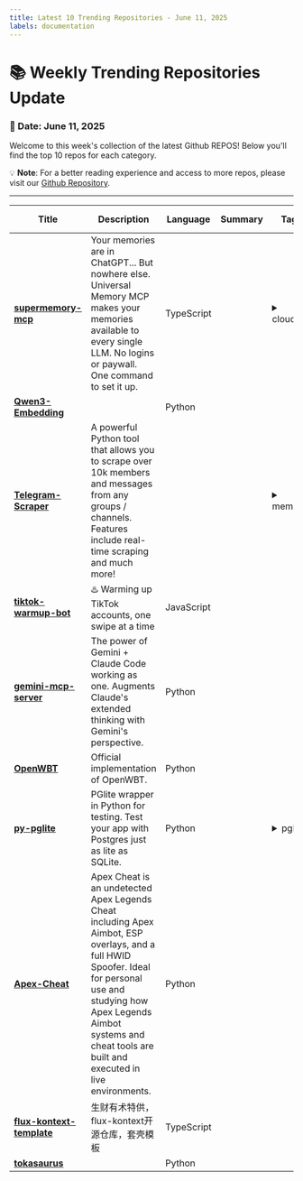 ```yaml
---
title: Latest 10 Trending Repositories - June 11, 2025
labels: documentation
---
```

# 📚 Weekly Trending Repositories Update

### 📅 Date: June 11, 2025

Welcome to this week's collection of the latest Github REPOS! Below you'll find the top 10 repos for each category.

💡 **Note**: For a better reading experience and access to more repos, please visit our [Github Repository](https://github.com/marc-ko/daily-trending-repo).

---

| **Title** | **Description** | **Language** | **Summary** | **Tags** | **Stars Count** |
| --- | --- | --- | --- | --- | --- |
| **[supermemory-mcp](https://github.com/supermemoryai/supermemory-mcp)** | Your memories are in ChatGPT... But nowhere else. Universal Memory MCP makes your memories available to every single LLM. No logins or paywall. One command to set it up. | TypeScript |  | <details><summary>cloud...</summary><p>cloudflare, mcp</p></details> | 847 |
| **[Qwen3-Embedding](https://github.com/QwenLM/Qwen3-Embedding)** |  | Python |  |  | 619 |
| **[Telegram-Scraper](https://github.com/TelegramScraper/Telegram-Scraper)** | A powerful Python tool that allows you to scrape over 10k members and messages from any groups / channels. Features include real-time scraping and much more! |  |  | <details><summary>membe...</summary><p>members-adding-script, scrape-telegram-users, scraper, scraper-python, telegram, telegram-bot, telegram-message-scraper, telegram-post-viewer, telegram-scrape-channel, telegram-scrape-channels, telegram-scrape-groups, telegram-scrape-user, telegram-scrape-users, telegram-scraper-2025, telegram-scraper-and-adder, telegram-scraper-github, telegram-scraper-member-adder, telegram-scraper-script, telegram-scrapertelegram-scraper-adder, telegramscraper</p></details> | 492 |
| **[tiktok-warmup-bot](https://github.com/l-portet/tiktok-warmup-bot)** | ♨️  Warming up TikTok accounts, one swipe at a time | JavaScript |  |  | 476 |
| **[gemini-mcp-server](https://github.com/BeehiveInnovations/gemini-mcp-server)** | The power of Gemini + Claude Code working as one. Augments Claude's extended thinking with Gemini's perspective. | Python |  |  | 462 |
| **[OpenWBT](https://github.com/GalaxyGeneralRobotics/OpenWBT)** | Official implementation of OpenWBT. | Python |  |  | 427 |
| **[py-pglite](https://github.com/wey-gu/py-pglite)** | PGlite wrapper in Python for testing. Test your app with Postgres just as lite as SQLite. | Python |  | <details><summary>pglit...</summary><p>pglite, postgres, pytest, python, sqlalchemy, sqlmodel</p></details> | 345 |
| **[Apex-Cheat](https://github.com/apex-undetected/Apex-Cheat)** | Apex Cheat is an undetected Apex Legends Cheat including Apex Aimbot, ESP overlays, and a full HWID Spoofer. Ideal for personal use and studying how Apex Legends Aimbot systems and cheat tools are built and executed in live environments. | Python |  |  | 337 |
| **[flux-kontext-template](https://github.com/CharlieLZ/flux-kontext-template)** | 生财有术特供，flux-kontext开源仓库，套壳模板 | TypeScript |  |  | 317 |
| **[tokasaurus](https://github.com/ScalingIntelligence/tokasaurus)** |  | Python |  |  | 291 |

